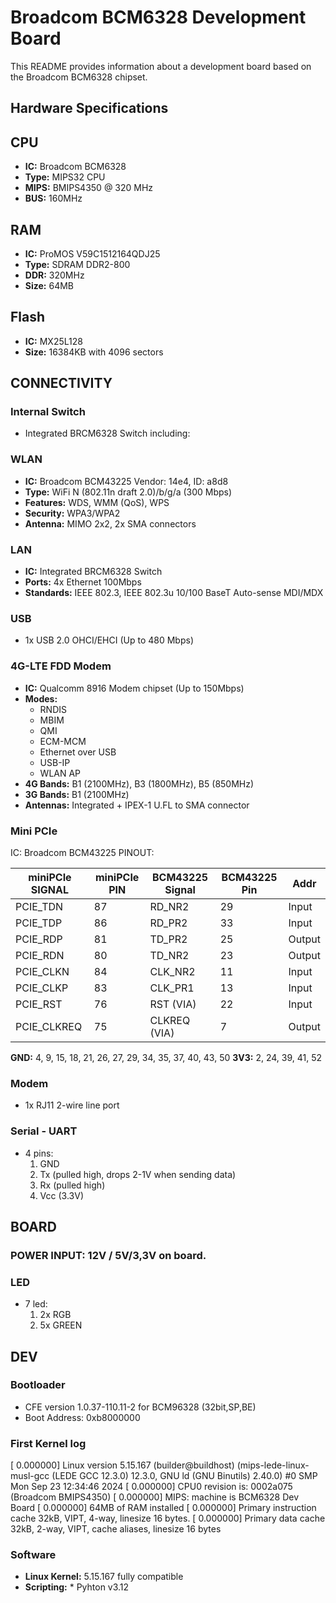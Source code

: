 # Broadcom BCM6328 Development Board

This README provides information about a development board based on the Broadcom BCM6328 chipset.

## Hardware Specifications

## CPU
* **IC:** Broadcom BCM6328
* **Type:** MIPS32 CPU
* **MIPS:** BMIPS4350 @ 320 MHz
* **BUS:** 160MHz
  
## RAM
* **IC:** ProMOS V59C1512164QDJ25
* **Type:** SDRAM DDR2-800
* **DDR:** 320MHz
* **Size:** 64MB

## Flash
* **IC:** MX25L128
* **Size:** 16384KB with 4096 sectors

## CONNECTIVITY

### Internal Switch
* Integrated BRCM6328 Switch including:

### WLAN
* **IC:** Broadcom BCM43225 Vendor: 14e4, ID: a8d8
* **Type:** WiFi N (802.11n draft 2.0)/b/g/a (300 Mbps)
* **Features:** WDS, WMM (QoS), WPS
* **Security:** WPA3/WPA2 
* **Antenna:** MIMO 2x2, 2x SMA connectors

### LAN
* **IC:** Integrated BRCM6328 Switch
* **Ports:** 4x Ethernet 100Mbps
* **Standards:** IEEE 802.3, IEEE 802.3u 10/100 BaseT Auto-sense MDI/MDX

### USB
* 1x USB 2.0 OHCI/EHCI (Up to 480 Mbps)


### 4G-LTE FDD Modem
* **IC:** Qualcomm 8916 Modem chipset (Up to 150Mbps)
* **Modes:**
    * RNDIS
    * MBIM
    * QMI
    * ECM-MCM
    * Ethernet over USB
    * USB-IP
    * WLAN AP
* **4G Bands:** B1 (2100MHz), B3 (1800MHz), B5 (850MHz)
* **3G Bands:** B1 (2100MHz)
* **Antennas:** Integrated + IPEX-1 U.FL to SMA connector

### Mini PCIe
IC: Broadcom BCM43225
PINOUT:

| miniPCIe SIGNAL| miniPCIe PIN | BCM43225 Signal | BCM43225 Pin | Addr |
|---|---|---|---|---|
| PCIE_TDN       | 87          | RD_NR2         | 29           | Input    |
| PCIE_TDP       | 86          | RD_PR2         | 33           | Input    |
| PCIE_RDP       | 81          | TD_PR2         | 25           | Output   |
| PCIE_RDN       | 80          | TD_NR2         | 23           | Output   |
| PCIE_CLKN      | 84          | CLK_NR2        | 11           | Input    |
| PCIE_CLKP      | 83          | CLK_PR1        | 13           | Input    |
| PCIE_RST       | 76          | RST (VIA)      | 22           | Input    |
| PCIE_CLKREQ    | 75          | CLKREQ (VIA)   | 7            | Output   |

**GND:** 4, 9, 15, 18, 21, 26, 27, 29, 34, 35, 37, 40, 43, 50
**3V3:** 2, 24, 39, 41, 52


### Modem
* 1x RJ11 2-wire line port


### Serial - UART
* 4 pins:
    1. GND
    2. Tx (pulled high, drops 2-1V when sending data)
    3. Rx (pulled high)
    4. Vcc (3.3V)

## BOARD

### POWER INPUT: 12V / 5V/3,3V on board.
### LED
* 7 led:
    1. 2x RGB
    2. 5x GREEN

## DEV

### Bootloader
* CFE version 1.0.37-110.11-2 for BCM96328 (32bit,SP,BE)
* Boot Address: 0xb8000000

### First Kernel log
[    0.000000] Linux version 5.15.167 (builder@buildhost) (mips-lede-linux-musl-gcc (LEDE GCC 12.3.0) 12.3.0, GNU ld (GNU Binutils) 2.40.0) #0 SMP Mon Sep 23 12:34:46 2024
[    0.000000] CPU0 revision is: 0002a075 (Broadcom BMIPS4350)
[    0.000000] MIPS: machine is BCM6328 Dev Board
[    0.000000] 64MB of RAM installed
[    0.000000] Primary instruction cache 32kB, VIPT, 4-way, linesize 16 bytes.
[    0.000000] Primary data cache 32kB, 2-way, VIPT, cache aliases, linesize 16 bytes

### Software
* **Linux Kernel:** 5.15.167 fully compatible
* **Scripting:**
      * Pyhton v3.12
